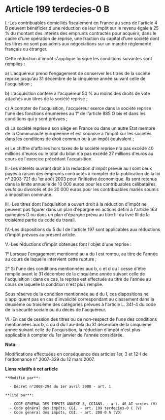 # Article 199 terdecies-0 B

I.-Les contribuables domiciliés fiscalement en France au sens de l'article 4 B peuvent bénéficier d'une réduction de leur
impôt sur le revenu égale à 25 % du montant des intérêts des emprunts contractés pour acquérir, dans le cadre d'une opération
de reprise, une fraction du capital d'une société dont les titres ne sont pas admis aux négociations sur un marché réglementé
français ou étranger. 

Cette réduction d'impôt s'applique lorsque les conditions suivantes sont remplies : 

a) L'acquéreur prend l'engagement de conserver les titres de la société reprise jusqu'au 31 décembre de la cinquième année
suivant celle de l'acquisition ; 

b) L'acquisition confère à l'acquéreur 50 % au moins des droits de vote attachés aux titres de la société reprise ; 

c) A compter de l'acquisition, l'acquéreur exerce dans la société reprise l'une des fonctions énumérées au 1° de l'article
885 O bis et dans les conditions qui y sont prévues ; 

d) La société reprise a son siège en France ou dans un autre Etat membre de la Communauté européenne et est soumise à l'impôt
sur les sociétés dans les conditions de droit commun ou à un impôt équivalent ; 

e) Le chiffre d'affaires hors taxes de la société reprise n'a pas excédé 40 millions d'euros ou le total du bilan n'a pas
excédé 27 millions d'euros au cours de l'exercice précédant l'acquisition. 

II.-Les intérêts ouvrant droit à la réduction d'impôt prévue au I sont ceux payés à raison des emprunts contractés à compter
de la publication de la loi n° 2003-721 du 1er août 2003 pour l'initiative économique. Ils sont retenus dans la limite
annuelle de 10 000 euros pour les contribuables célibataires, veufs ou divorcés et de 20 000 euros pour les contribuables
mariés soumis à imposition commune. 

III.-Les titres dont l'acquisition a ouvert droit à la réduction d'impôt ne peuvent pas figurer dans un plan d'épargne en
actions défini à l'article 163 quinquies D ou dans un plan d'épargne prévu au titre III du livre III de la troisième partie
du code du travail. 

IV.-Les dispositions du 5 du I de l'article 197 sont applicables aux réductions d'impôt prévues au présent article. 

V.-Les réductions d'impôt obtenues font l'objet d'une reprise : 

1° Lorsque l'engagement mentionné au a du I est rompu, au titre de l'année au cours de laquelle intervient cette rupture ; 

2° Si l'une des conditions mentionnées aux b, c et d du I cesse d'être remplie avant le 31 décembre de la cinquième année
suivant celle de l'acquisition : dans ce cas, la reprise est effectuée au titre de l'année au cours de laquelle la condition
n'est plus remplie. 

Sous réserve de la condition mentionnée au d du I, ces dispositions ne s'appliquent pas en cas d'invalidité correspondant au
classement dans la deuxième ou troisième des catégories prévues à l'article L. 341-4 du code de la sécurité sociale ou du
décès de l'acquéreur. 

VI.-En cas de cession des titres ou de non-respect de l'une des conditions mentionnées aux b, c ou d du I au-delà du 31
décembre de la cinquième année suivant celle de l'acquisition, la réduction d'impôt n'est plus applicable à compter du 1er
janvier de l'année considérée.

**Nota:**

Modifications effectuées en conséquence des articles 1er, 3 et 12-I de l'ordonnance n° 2007-329 du 12 mars 2007.

**Liens relatifs à cet article**

	**Modifié par**:

	  - Décret n°2008-294 du 1er avril 2008 - art. 1

	**Cité par**:

	  - CODE GENERAL DES IMPOTS ANNEXE 3, CGIAN3. - art. 46 AI sexies (V)
	  - Code général des impôts, CGI. - art. 199 terdecies-0 C (V)
	  - Code général des impôts, CGI. - art. 200-0 A (VD)
